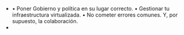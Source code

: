 - • Poner Gobierno y política en su lugar correcto.
  • Gestionar tu infraestructura virtualizada.
  • No cometer errores comunes.
  Y, por supuesto, la colaboración.
-